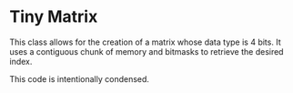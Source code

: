 # Tiny Matrix

This class allows for the creation of a matrix whose data type is 4 bits. It uses a contiguous chunk of memory and bitmasks to retrieve the desired index.

This code is intentionally condensed.
